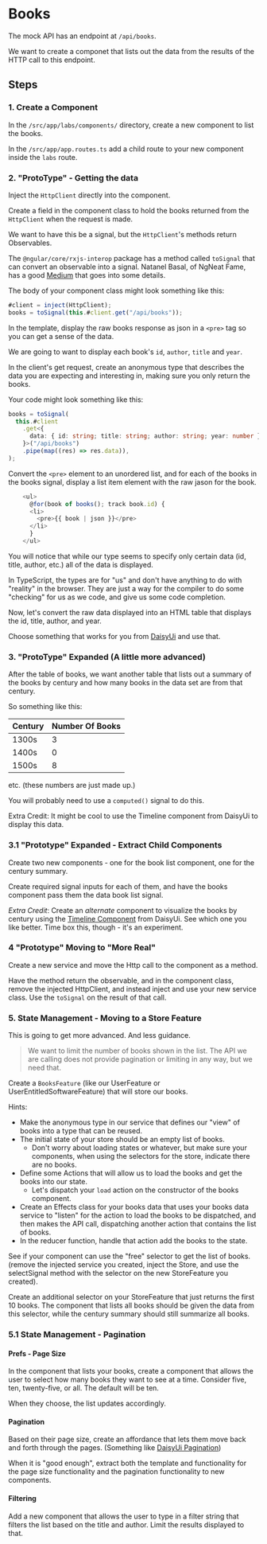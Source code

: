 # Books

The mock API has an endpoint at `/api/books`.

We want to create a componet that lists out the data from the results of the HTTP call to this endpoint.

## Steps

### 1. Create a Component

In the `/src/app/labs/components/` directory, create a new component to list the books.

In the `/src/app/app.routes.ts` add a child route to your new component inside the `labs` route.

### 2. "ProtoType" - Getting the data

Inject the `HttpClient` directly into the component.

Create a field in the component class to hold the books returned from the `HttpClient` when the request is made.

We want to have this be a signal, but the `HttpClient`'s methods return Observables.

The `@ngular/core/rxjs-interop` package has a method called `toSignal` that can convert an observable into a signal. Natanel Basal, of NgNeat Fame, has a good [Medium](https://netbasal.com/converting-observables-to-signals-in-angular-what-you-need-to-know-4f5474c765a0) that goes into some details.

The body of your component class might look something like this:

```typescript
#client = inject(HttpClient);
books = toSignal(this.#client.get("/api/books"));
```

In the template, display the raw books response as json in a `<pre>` tag so you can get a sense of the data.

We are going to want to display each book's `id`, `author`, `title` and `year`.

In the client's get request, create an anonymous type that describes the data you are expecting and interesting in, making sure you only return the books.

Your code might look something like this:

```typescript
books = toSignal(
  this.#client
    .get<{
      data: { id: string; title: string; author: string; year: number }[];
    }>("/api/books")
    .pipe(map((res) => res.data)),
);
```

Convert the `<pre>` element to an unordered list, and for each of the books in the books signal, display a list item element with the raw jason for the book.

```typescript
    <ul>
      @for(book of books(); track book.id) {
      <li>
        <pre>{{ book | json }}</pre>
      </li>
      }
    </ul>
```

You will notice that while our type seems to specify only certain data (id, title, author, etc.) all of the data is displayed.

In TypeScript, the types are for "us" and don't have anything to do with "reality" in the browser. They are just a way for the compiler to do some "checking" for us as we code, and give us some code completion.

Now, let's convert the raw data displayed into an HTML table that displays the id, title, author, and year.

Choose something that works for you from [DaisyUi](https://daisyui.com/components/table/) and use that.

### 3. "ProtoType" Expanded (A little more advanced)

After the table of books, we want another table that lists out a summary of the books by century and how many books in the data set are from that century.

So something like this:

| Century | Number Of Books |
| ------- | --------------- |
| 1300s   | 3               |
| 1400s   | 0               |
| 1500s   | 8               |

etc. (these numbers are just made up.)

You will probably need to use a `computed()` signal to do this.

Extra Credit: It might be cool to use the Timeline component from DaisyUi to display this data.

### 3.1 "Prototype" Expanded - Extract Child Components

Create two new components - one for the book list component, one for the century summary.

Create required signal inputs for each of them, and have the books component pass them the data book list signal.

_Extra Credit_: Create an _alternate_ component to visualize the books by century using the [Timeline Component](https://daisyui.com/components/timeline/) from DaisyUi. See which one you like better. Time box this, though - it's an experiment.

### 4 "Prototype" Moving to "More Real"

Create a new service and move the Http call to the component as a method.

Have the method return the observable, and in the component class, remove the injected HttpClient, and instead inject and use your new service class. Use the `toSignal` on the result of that call.

### 5. State Management - Moving to a Store Feature

This is going to get more advanced. And less guidance.

> We want to limit the number of books shown in the list. The API we are calling does not provide pagination or limiting in any way, but we need that.

Create a `BooksFeature` (like our UserFeature or UserEntitledSoftwareFeature) that will store our books.

Hints:

- Make the anonymous type in our service that defines our "view" of books into a type that can be reused.
- The initial state of your store should be an empty list of books.
  - Don't worry about loading states or whatever, but make sure your components, when using the selectors for the store, indicate there are no books.
- Define some Actions that will allow us to load the books and get the books into our state.
  - Let's dispatch your `load` action on the constructor of the books component.
- Create an Effects class for your books data that uses your books data service to "listen" for the action to load the books to be dispatched, and then makes the API call, dispatching another action that contains the list of books.
- In the reducer function, handle that action add the books to the state.

See if your component can use the "free" selector to get the list of books. (remove the injected service you created, inject the Store, and use the selectSignal method with the selector on the new StoreFeature you created).

Create an additional selector on your StoreFeature that just returns the first 10 books. The component that lists all books should be given the data from this selector, while the century summary should still summarize all books.

### 5.1 State Management - Pagination

#### Prefs - Page Size

In the component that lists your books, create a component that allows the user to select how many books they want to see at a time. Consider five, ten, twenty-five, or all. The default will be ten.

When they choose, the list updates accordingly.

#### Pagination

Based on their page size, create an affordance that lets them move back and forth through the pages. (Something like [DaisyUi Pagination](https://daisyui.com/components/pagination/))

When it is "good enough", extract both the template and functionality for the page size functionality and the pagination functionality to new components.

#### Filtering

Add a new component that allows the user to type in a filter string that filters the list based on the title and author. Limit the results displayed to that.
